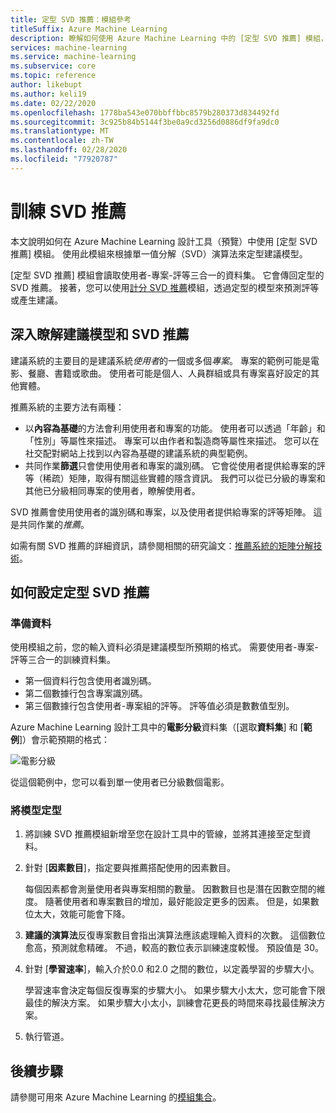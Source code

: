 ```yaml
---
title: 定型 SVD 推薦：模組參考
titleSuffix: Azure Machine Learning
description: 瞭解如何使用 Azure Machine Learning 中的 [定型 SVD 推薦] 模組，利用 SVD 演算法來定型貝氏推薦。
services: machine-learning
ms.service: machine-learning
ms.subservice: core
ms.topic: reference
author: likebupt
ms.author: keli19
ms.date: 02/22/2020
ms.openlocfilehash: 1778ba543e070bbffbbc8579b280373d834492fd
ms.sourcegitcommit: 3c925b84b5144f3be0a9cd3256d0886df9fa9dc0
ms.translationtype: MT
ms.contentlocale: zh-TW
ms.lasthandoff: 02/28/2020
ms.locfileid: "77920787"
---
```

# <a name="train-svd-recommender"></a>訓練 SVD 推薦

本文說明如何在 Azure Machine Learning 設計工具（預覽）中使用 [定型 SVD 推薦] 模組。 使用此模組來根據單一值分解（SVD）演算法來定型建議模型。  

[定型 SVD 推薦] 模組會讀取使用者-專案-評等三合一的資料集。 它會傳回定型的 SVD 推薦。 接著，您可以使用[計分 SVD 推薦](score-svd-recommender.md)模組，透過定型的模型來預測評等或產生建議。  


  
## <a name="more-about-recommendation-models-and-the-svd-recommender"></a>深入瞭解建議模型和 SVD 推薦  

建議系統的主要目的是建議系統*使用者*的一個或多個*專案*。 專案的範例可能是電影、餐廳、書籍或歌曲。 使用者可能是個人、人員群組或具有專案喜好設定的其他實體。  

推薦系統的主要方法有兩種： 

+ 以**內容為基礎**的方法會利用使用者和專案的功能。 使用者可以透過「年齡」和「性別」等屬性來描述。 專案可以由作者和製造商等屬性來描述。 您可以在社交配對網站上找到以內容為基礎的建議系統的典型範例。 
+ 共同作業**篩選**只會使用使用者和專案的識別碼。 它會從使用者提供給專案的評等（稀疏）矩陣，取得有關這些實體的隱含資訊。 我們可以從已分級的專案和其他已分級相同專案的使用者，瞭解使用者。  

SVD 推薦會使用使用者的識別碼和專案，以及使用者提供給專案的評等矩陣。 這是共同作業的*推薦*。 

如需有關 SVD 推薦的詳細資訊，請參閱相關的研究論文：[推薦系統的矩陣分解技術](https://datajobs.com/data-science-repo/Recommender-Systems-[Netflix].pdf)。


## <a name="how-to-configure-train-svd-recommender"></a>如何設定定型 SVD 推薦  

### <a name="prepare-data"></a>準備資料

使用模組之前，您的輸入資料必須是建議模型所預期的格式。 需要使用者-專案-評等三合一的訓練資料集。

+ 第一個資料行包含使用者識別碼。
+ 第二個數據行包含專案識別碼。
+ 第三個數據行包含使用者-專案組的評等。 評等值必須是數數值型別。  

Azure Machine Learning 設計工具中的**電影分級**資料集（[選取**資料集**] 和 [**範例**]）會示範預期的格式：

![電影分級](media/module/movie-ratings-dataset.png)

從這個範例中，您可以看到單一使用者已分級數個電影。 

### <a name="train-the-model"></a>將模型定型

1.  將訓練 SVD 推薦模組新增至您在設計工具中的管線，並將其連接至定型資料。  
   
2.  針對 [**因素數目**]，指定要與推薦搭配使用的因素數目。  
    
    每個因素都會測量使用者與專案相關的數量。 因數數目也是潛在因數空間的維度。 隨著使用者和專案數目的增加，最好能設定更多的因素。 但是，如果數位太大，效能可能會下降。
    
3.  **建議的演算法**反復專案數目會指出演算法應該處理輸入資料的次數。 這個數位愈高，預測就愈精確。 不過，較高的數位表示訓練速度較慢。 預設值是 30。

4.  針對 [**學習速率**]，輸入介於0.0 和2.0 之間的數位，以定義學習的步驟大小。

    學習速率會決定每個反復專案的步驟大小。 如果步驟大小太大，您可能會下限最佳的解決方案。 如果步驟大小太小，訓練會花更長的時間來尋找最佳解決方案。 
  
5.  執行管道。  


## <a name="next-steps"></a>後續步驟

請參閱可用來 Azure Machine Learning 的[模組集合](module-reference.md)。 
